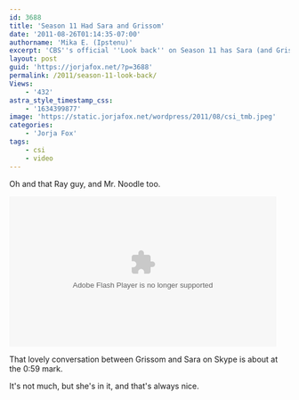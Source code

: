 ```yaml
---
id: 3688
title: 'Season 11 Had Sara and Grissom'
date: '2011-08-26T01:14:35-07:00'
authorname: 'Mika E. (Ipstenu)'
excerpt: 'CBS''s official ''Look back'' on Season 11 has Sara (and Grissom) and some other cute moments. Warning! May not be viewable in all countries!'
layout: post
guid: 'https://jorjafox.net/?p=3688'
permalink: /2011/season-11-look-back/
Views:
    - '432'
astra_style_timestamp_css:
    - '1634399877'
image: 'https://static.jorjafox.net/wordpress/2011/08/csi_tmb.jpeg'
categories:
    - 'Jorja Fox'
tags:
    - csi
    - video
---
```


Oh and that Ray guy, and Mr. Noodle too.

<object width="480" height="270"><param name="movie" value="http://www.cbs.com/e/49R7_t051MgbBRZi03O2rtNOFvY6Va_B/cbs/1/" /></param><param name="allowFullScreen" value="true"></param><param name="allowScriptAccess" value="always"></param><embed width="480" height="270" src="http://www.cbs.com/e/49R7_t051MgbBRZi03O2rtNOFvY6Va_B/cbs/1/" allowFullScreen="true" allowScriptAccess="always" type="application/x-shockwave-flash"></embed></object>

That lovely conversation between Grissom and Sara on Skype is about at the 0:59 mark.

It's not much, but she's in it, and that's always nice.
